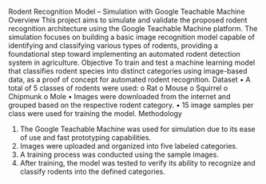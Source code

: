 Rodent Recognition Model – Simulation with Google Teachable Machine
Overview
This project aims to simulate and validate the proposed rodent recognition architecture using the Google Teachable Machine platform. The simulation focuses on building a basic image recognition model capable of identifying and classifying various types of rodents, providing a foundational step toward implementing an automated rodent detection system in agriculture.
Objective
To train and test a machine learning model that classifies rodent species into distinct categories using image-based data, as a proof of concept for automated rodent recognition.
Dataset
•	A total of 5 classes of rodents were used:
o	Rat
o	Mouse
o	Squirrel
o	Chipmunk
o	Mole
•	Images were downloaded from the internet and grouped based on the respective rodent category.
•	15 image samples per class were used for training the model.
Methodology
1.	The Google Teachable Machine was used for simulation due to its ease of use and fast prototyping capabilities.
2.	Images were uploaded and organized into five labeled categories.
3.	A training process was conducted using the sample images.
4.	After training, the model was tested to verify its ability to recognize and classify rodents into the defined categories.
